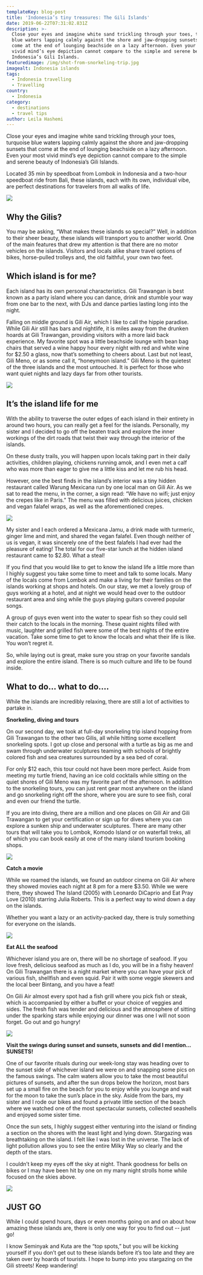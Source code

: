 ```yaml
---
templateKey: blog-post
title: 'Indonesia’s tiny treasures: The Gili Islands'
date: 2019-06-22T07:31:02.831Z
description: >-
  Close your eyes and imagine white sand trickling through your toes, turquoise
  blue waters lapping calmly against the shore and jaw-dropping sunsets that
  come at the end of lounging beachside on a lazy afternoon. Even your most
  vivid mind’s eye depiction cannot compare to the simple and serene beauty of
  Indonesia’s Gili Islands. 
featuredimage: /img/shot-from-snorkeling-trip.jpg
imagealt: Indonesia islands
tags:
  - Indonesia travelling
  - Travelling
country:
  - Indonesia
category:
  - destinations
  - travel tips
author: Leila Hashemi
---
```

Close your eyes and imagine white sand trickling through your toes, turquoise blue waters lapping calmly against the shore and jaw-dropping sunsets that come at the end of lounging beachside on a lazy afternoon. Even your most vivid mind’s eye depiction cannot compare to the simple and serene beauty of Indonesia’s Gili Islands. 

Located 35 min by speedboat from Lombok in Indonesia and a two-hour speedboat ride from Bali, these islands, each with its own, individual vibe, are perfect destinations for travelers from all walks of life. 

![](/img/shot-from-snorkeling-trip-3-2.jpg)

## Why the Gilis? 

You may be asking, “What makes these islands so special?” Well, in addition to their sheer beauty, these islands will transport you to another world. One of the main features that drew my attention is that there are no motor vehicles on the islands. Visitors and locals alike share travel options of bikes, horse-pulled trolleys and, the old faithful, your own two feet. 

## Which island is for me? 

Each island has its own personal characteristics. Gili Trawangan is best known as a party island where you can dance, drink and stumble your way from one bar to the next, with DJs and dance parties lasting long into the night. 

Falling on middle ground is Gili Air, which I like to call the hippie paradise. While Gili Air still has bars and nightlife, it is miles away from the drunken hoards at Gili Trawangan, providing visitors with a more laid back experience. My favorite spot was a little beachside lounge with bean bag chairs that served a wine happy hour every night with red and white wine for $2.50 a glass, now that’s something to cheers about. Last but not least, Gili Meno, or as some call it, “honeymoon island.” Gili Meno is the quietest of the three islands and the most untouched. It is perfect for those who want quiet nights and lazy days far from other tourists. 

![](/img/gili-meno-snorkel-stop.jpg)

## It’s the island life for me 

With the ability to traverse the outer edges of each island in their entirety in around two hours, you can really get a feel for the islands. Personally, my sister and I decided to go off the beaten track and explore the inner workings of the dirt roads that twist their way through the interior of the islands. 

On these dusty trails, you will happen upon locals taking part in their daily activities, children playing, chickens running amok, and I even met a calf who was more than eager to give me a little kiss and let me rub his head. 

However, one the best finds in the island’s interior was a tiny hidden restaurant called Warung Mexicana run by one local man on Gili Air. As we sat to read the menu, in the corner, a sign read: “We have no wifi; just enjoy the crepes like in Paris.” The menu was filled with delicious juices, chicken and vegan falafel wraps, as well as the aforementioned crepes. 

![](/img/warung-mexicana-hidden-restaurant-gili-air.jpg)

My sister and I each ordered a Mexicana Jamu, a drink made with turmeric, ginger lime and mint, and shared the vegan falafel. Even though neither of us is vegan, it was sincerely one of the best falafels I had ever had the pleasure of eating! The total for our five-star lunch at the hidden island restaurant came to $2.80. What a steal! 

If you find that you would like to get to know the island life a little more than I highly suggest you take some time to meet and talk to some locals. Many of the locals come from Lombok and make a living for their families on the islands working at shops and hotels. On our stay, we met a lovely group of guys working at a hotel, and at night we would head over to the outdoor restaurant area and sing while the guys playing guitars covered popular songs. 

A group of guys even went into the water to spear fish so they could sell their catch to the locals in the morning. These quaint nights filled with music, laughter and grilled fish were some of the best nights of the entire vacation. Take some time to get to know the locals and what their life is like. You won’t regret it. 

So, while laying out is great, make sure you strap on your favorite sandals and explore the entire island. There is so much culture and life to be found inside. 

## What to do... what to do.... 

While the islands are incredibly relaxing, there are still a lot of activities to partake in. 

**Snorkeling, diving and tours** 

On our second day, we took at full-day snorkeling trip island hopping from Gili Trawangan to the other two Gilis, all while hitting some excellent snorkeling spots. I got up close and personal with a turtle as big as me and swam through underwater sculptures teaming with schools of brightly colored fish and sea creatures surrounded by a sea bed of coral. 

For only $12 each, this tour could not have been more perfect. Aside from meeting my turtle friend, having an ice cold cocktails while sitting on the quiet shores of Gili Meno was my favorite part of the afternoon. In addition to the snorkeling tours, you can just rent gear most anywhere on the island and go snorkeling right off the shore, where you are sure to see fish, coral and even our friend the turtle. 

If you are into diving, there are a million and one places on Gili Air and Gili Trawangan to get your certification or sign up for dives where you can explore a sunken ship and underwater sculptures. There are many other tours that will take you to Lombok, Komodo Island or on waterfall treks, all of which you can book easily at one of the many island tourism booking shops. 

![](/img/shot-from-snorkeling-trip-2.jpg)

**Catch a movie** 

While we roamed the islands, we found an outdoor cinema on Gili Air where they showed movies each night at 8 pm for a mere $3.50. While we were there, they showed The Island (2005) with Leonardo DiCaprio and Eat Pray Love (2010) starring Julia Roberts. This is a perfect way to wind down a day on the islands. 

Whether you want a lazy or an activity-packed day, there is truly something for everyone on the islands. 

![](/img/outdoor-theatre-gili-air.jpg)

**Eat ALL the seafood**

Whichever island you are on, there will be no shortage of seafood. If you love fresh, delicious seafood as much as I do, you will be in a fishy heaven! On Gili Trawangan there is a night market where you can have your pick of various fish, shellfish and even squid. Pair it with some veggie skewers and the local beer Bintang, and you have a feat! 

On Gili Air almost every spot had a fish grill where you pick fish or steak, which is accompanied by either a buffet or your choice of veggies and sides. The fresh fish was tender and delicious and the atmosphere of sitting under the sparking stars while enjoying our dinner was one I will not soon forget. Go out and go hungry! 

![](/img/gili-t-grill.jpg)

**Visit the swings during sunset and sunsets, sunsets and did I mention... SUNSETS!** 

One of our favorite rituals during our week-long stay was heading over to the sunset side of whichever island we were on and snapping some pics on the famous swings. The calm waters allow you to take the most beautiful pictures of sunsets, and after the sun drops below the horizon, most bars set up a small fire on the beach for you to enjoy while you lounge and wait for the moon to take the sun’s place in the sky. 	Aside from the bars, my sister and I rode our bikes and found a private little section of the beach where we watched one of the most spectacular sunsets, collected seashells and enjoyed some sister time. 

Once the sun sets, I highly suggest either venturing into the island or finding a section on the shores with the least light and lying down. Stargazing was breathtaking on the island. I felt like I was lost in the universe. The lack of light pollution allows you to see the entire Milky Way so clearly and the depth of the stars. 

I couldn’t keep my eyes off the sky at night. Thank goodness for bells on bikes or I may have been hit by one on my many night strolls home while focused on the skies above. 

![](/img/sunset-gili-air.jpg)

## JUST GO 

While I could spend hours, days or even months going on and on about how amazing these islands are, there is only one way for you to find out -- just go! 

I know Seminyak and Kuta are the “top spots,” but you will be kicking yourself if you don’t get out to these islands before it’s too late and they are taken over by hoards of tourists. I hope to bump into you stargazing on the Gili streets! Keep wandering!
